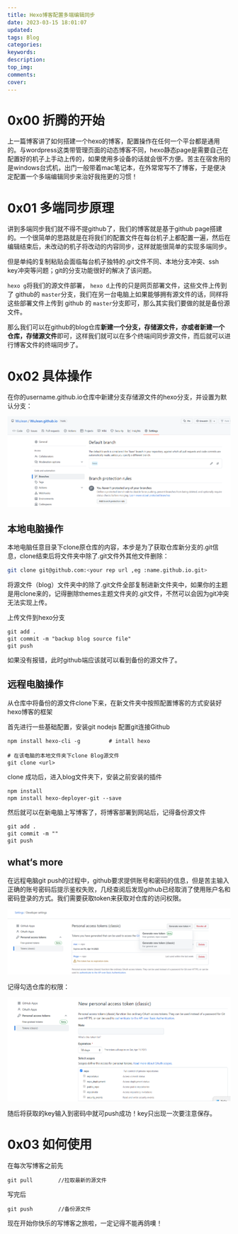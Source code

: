 ```yaml
---
title: Hexo博客配置多端编辑同步
date: 2023-03-15 18:01:07
updated:
tags: Blog
categories:
keywords:
description:
top_img:
comments:
cover: 
---
```


# 0x00 折腾的开始

上一篇博客讲了如何搭建一个hexo的博客，配置操作在任何一个平台都是通用的。与wordpress这类带管理页面的动态博客不同，hexo静态page是需要自己在配置好的机子上手动上传的，如果使用多设备的话就会很不方便。苦主在宿舍用的是windows台式机，出门一般带着mac笔记本，在外常常写不了博客，于是便决定配置一个多端编辑同步来治好我拖更的习惯！

# 0x01 多端同步原理

讲到多端同步我们就不得不提github了，我们的博客就是基于github page搭建的。一个很简单的思路就是在将我们的配置文件在每台机子上都配置一遍，然后在编辑结束后，未改动的机子将改动的内容同步，这样就能很简单的实现多端同步。

但是单纯的复制粘贴会面临每台机子独特的.git文件不同、本地分支冲突、ssh key冲突等问题；git的分支功能很好的解决了该问题。

`hexo g`将我们的源文件部署， `hexo d`上传的只是网页部署文件，这些文件上传到了 github的 `master`分支，我们在另一台电脑上如果能够拥有源文件的话，同样将这些部署文件上传到 github 的 `master`分支即可，那么其实我们要做的就是备份源文件。

那么我们可以在github的blog仓库**新建一个分支，存储源文件，亦或者新建一个仓库，存储源文件**即可，这样我们就可以在多个终端间同步源文件，而后就可以进行博客文件的终端同步了。

# 0x02 具体操作

在你的username.github.io仓库中新建分支存储源文件的hexo分支，并设置为默认分支：

![image-20230316200020542](https://raw.githubusercontent.com/WuJean/Picgo-blog/main/image-20230316200020542.png)

## 本地电脑操作

本地电脑任意目录下clone原仓库的内容，本步是为了获取仓库新分支的.git信息，clone结束后将文件夹中除了.git文件外其他文件删除：

```bash
git clone git@github.com:<your rep url ,eg :name.github.io.git>
```

将源文件（blog）文件夹中的除了.git文件全部复制进新文件夹中，如果你的主题是用clone来的，记得删除themes主题文件夹的.git文件，不然可以会因为git冲突无法实现上传。

上传文件到hexo分支

```text
git add .
git commit -m "backup blog source file"
git push 
```

如果没有报错，此时github端应该就可以看到备份的源文件了。

## 远程电脑操作

从仓库中将备份的源文件clone下来，在新文件夹中按照配置博客的方式安装好hexo博客的框架

首先进行一些基础配置，安装git nodejs 配置git连接Github

```text
npm install hexo-cli -g			# intall hexo

# 在该电脑的本地文件夹下clone Blog源文件
git clone <url>
```

clone 成功后，进入blog文件夹下，安装之前安装的插件

```text
npm install
npm install hexo-deployer-git --save
```

然后就可以在新电脑上写博客了，将博客部署到网站后，记得备份源文件

```text
git add .
git commit -m ""
git push 
```

## what‘s more

在远程电脑git push的过程中，github要求提供账号和密码的信息，但是苦主输入正确的账号密码后提示鉴权失败，几经查阅后发现github已经取消了使用账户名和密码登录的方式。我们需要获取token来获取对仓库的访问权限。

![image-20230316201108111](https://raw.githubusercontent.com/WuJean/Picgo-blog/main/image-20230316201108111.png)

记得勾选仓库的权限：

![image-20230316201140232](https://raw.githubusercontent.com/WuJean/Picgo-blog/main/image-20230316201140232.png)

随后将获取的key输入到密码中就可push成功！key只出现一次要注意保存。

# 0x03 如何使用

在每次写博客之前先

```
git pull 		//拉取最新的源文件
```

写完后

```
git push		//备份源文件
```

现在开始你快乐的写博客之旅啦，一定记得不能再鸽噢！

